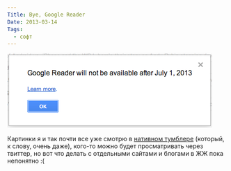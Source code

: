 ```yaml
---
Title: Bye, Google Reader
Date: 2013-03-14
Tags:
  - софт
---
```


![bye-reader.png](images/bye-reader.png)

Картинки я и так почти все уже смотрю в [нативном тумблере](https://itunes.apple.com/en/app/tumblr/id305343404?mt=8) (который, к слову, очень даже), кого-то можно будет просматривать через твиттер, но вот что делать с отдельными сайтами и блогами в ЖЖ пока непонятно :(